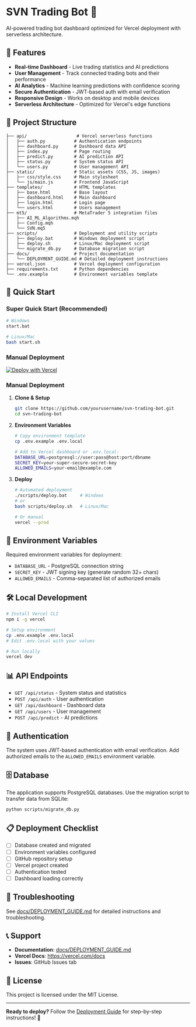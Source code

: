 # SVN Trading Bot 🚀

AI-powered trading bot dashboard optimized for Vercel deployment with serverless architecture.

## 🌟 Features

- **Real-time Dashboard** - Live trading statistics and AI predictions
- **User Management** - Track connected trading bots and their performance  
- **AI Analytics** - Machine learning predictions with confidence scoring
- **Secure Authentication** - JWT-based auth with email verification
- **Responsive Design** - Works on desktop and mobile devices
- **Serverless Architecture** - Optimized for Vercel's edge functions

## 📁 Project Structure

```
├── api/                   # Vercel serverless functions
│   ├── auth.py           # Authentication endpoints
│   ├── dashboard.py      # Dashboard data API
│   ├── index.py          # Page routing
│   ├── predict.py        # AI prediction API
│   ├── status.py         # System status API
│   └── users.py          # User management API
├── static/               # Static assets (CSS, JS, images)
│   ├── css/style.css     # Main stylesheet
│   └── js/main.js        # Frontend JavaScript
├── templates/            # HTML templates
│   ├── base.html         # Base layout
│   ├── dashboard.html    # Main dashboard
│   ├── login.html        # Login page
│   └── users.html        # Users management
├── mt5/                  # MetaTrader 5 integration files
│   ├── AI_ML_Algorithms.mqh
│   ├── Config.mqh
│   └── SVN.mq5
├── scripts/              # Deployment and utility scripts
│   ├── deploy.bat        # Windows deployment script
│   ├── deploy.sh         # Linux/Mac deployment script
│   └── migrate_db.py     # Database migration script
├── docs/                 # Project documentation
│   └── DEPLOYMENT_GUIDE.md # Detailed deployment instructions
├── vercel.json           # Vercel deployment configuration
├── requirements.txt      # Python dependencies
└── .env.example          # Environment variables template
```

## 🚀 Quick Start

### Super Quick Start (Recommended)
```bash
# Windows
start.bat

# Linux/Mac  
bash start.sh
```

### Manual Deployment
[![Deploy with Vercel](https://vercel.com/button)](https://vercel.com/new/clone?repository-url=https://github.com/yourusername/svn-trading-bot)

### Manual Deployment

1. **Clone & Setup**
   ```bash
   git clone https://github.com/yourusername/svn-trading-bot.git
   cd svn-trading-bot
   ```

2. **Environment Variables**
   ```bash
   # Copy environment template
   cp .env.example .env.local
   
   # Add to Vercel dashboard or .env.local:
   DATABASE_URL=postgresql://user:pass@host:port/dbname
   SECRET_KEY=your-super-secure-secret-key
   ALLOWED_EMAILS=your-email@example.com
   ```

3. **Deploy**
   ```bash
   # Automated deployment
   ./scripts/deploy.bat     # Windows
   # or
   bash scripts/deploy.sh   # Linux/Mac
   
   # Or manual
   vercel --prod
   ```

## 🔧 Environment Variables

Required environment variables for deployment:

- `DATABASE_URL` - PostgreSQL connection string
- `SECRET_KEY` - JWT signing key (generate random 32+ chars)
- `ALLOWED_EMAILS` - Comma-separated list of authorized emails

## 🛠️ Local Development

```bash
# Install Vercel CLI
npm i -g vercel

# Setup environment
cp .env.example .env.local
# Edit .env.local with your values

# Run locally
vercel dev
```

## 📊 API Endpoints

- `GET /api/status` - System status and statistics
- `POST /api/auth` - User authentication
- `GET /api/dashboard` - Dashboard data
- `GET /api/users` - User management
- `POST /api/predict` - AI predictions

## 🔐 Authentication

The system uses JWT-based authentication with email verification. Add authorized emails to the `ALLOWED_EMAILS` environment variable.

## 🗄️ Database

The application supports PostgreSQL databases. Use the migration script to transfer data from SQLite:

```bash
python scripts/migrate_db.py
```

## 📋 Deployment Checklist

- [ ] Database created and migrated
- [ ] Environment variables configured  
- [ ] GitHub repository setup
- [ ] Vercel project created
- [ ] Authentication tested
- [ ] Dashboard loading correctly

## 🚨 Troubleshooting

See [docs/DEPLOYMENT_GUIDE.md](docs/DEPLOYMENT_GUIDE.md) for detailed instructions and troubleshooting.

## 📞 Support

- **Documentation**: [docs/DEPLOYMENT_GUIDE.md](docs/DEPLOYMENT_GUIDE.md)
- **Vercel Docs**: https://vercel.com/docs
- **Issues**: GitHub Issues tab

## 📄 License

This project is licensed under the MIT License.

---

**Ready to deploy?** Follow the [Deployment Guide](docs/DEPLOYMENT_GUIDE.md) for step-by-step instructions! 🚀
